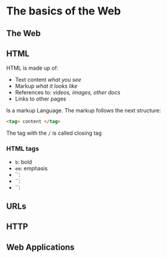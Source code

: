 # The basics of the Web

## The Web


## HTML


HTML is made up of:
- Text content _what you see_
- Markup _what it looks like_
- References to: _videos, images, other docs_
- Links to other pages

Is a markup Language. The markup follows the next structure:
```html
<tag> content </tag>
```
The tag with the `/` is called closing tag  

### HTML tags
*  `b`: bold
*  `em`: emphasis
*  ``:
*  ``:
*  ``:

## URLs

## HTTP

## Web Applications
